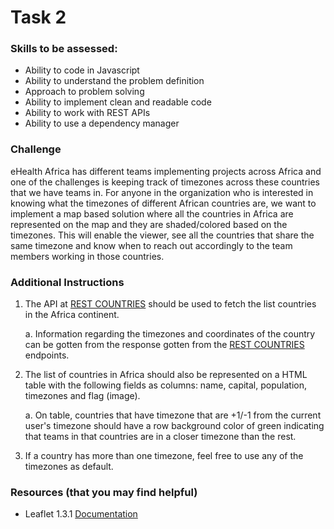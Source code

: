 # Task 2

### Skills to be assessed:
- Ability to code in Javascript
- Ability to understand the problem definition
- Approach to problem solving
- Ability to implement clean and readable code
- Ability to work with REST APIs
- Ability to use a dependency manager

### Challenge
eHealth Africa has different teams implementing projects across Africa and one of the challenges is keeping track of timezones across these countries that we have teams in. For anyone in the organization who is interested in knowing what the timezones of different African countries are, we want to implement a map based solution where all the countries in Africa are represented on the map and they are shaded/colored based on the timezones. This will enable the viewer, see all the countries that share the same timezone and know when to reach out accordingly to the team members working in those countries.

### Additional Instructions
1. The API at [REST COUNTRIES](https://restcountries.eu/) should be used to fetch the list countries in the Africa continent.

    a. Information regarding the timezones and coordinates of the country can be gotten from the response gotten from the [REST COUNTRIES](https://restcountries.eu/) endpoints.

2. The list of countries in Africa should also be represented on a HTML table with the following fields as columns: name, capital, population, timezones and flag (image).

    a. On table, countries that have timezone that are +1/-1 from the current user's timezone should have a row background color of green indicating that teams in that countries are in a closer timezone than the rest.

3. If a country has more than one timezone, feel free to use any of the timezones as default.


### Resources (that you may find helpful)
- Leaflet 1.3.1 [Documentation](http://leafletjs.com/reference-1.3.0.html)
